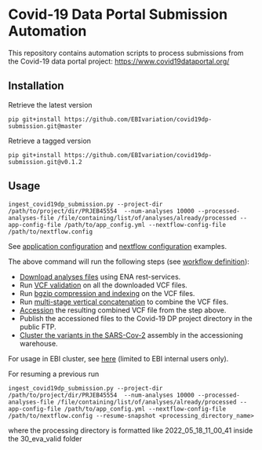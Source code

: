 # Covid-19 Data Portal Submission Automation

This repository contains automation scripts to process submissions from the Covid-19 data portal project: https://www.covid19dataportal.org/

## Installation

Retrieve the latest version
```
pip git+install https://github.com/EBIvariation/covid19dp-submission.git@master
```

Retrieve a tagged version
```
pip git+install https://github.com/EBIvariation/covid19dp-submission.git@v0.1.2
```

## Usage

``` 
ingest_covid19dp_submission.py --project-dir /path/to/project/dir/PRJEB45554  --num-analyses 10000 --processed-analyses-file /file/containing/list/of/analyses/already/processed --app-config-file /path/to/app_config.yml --nextflow-config-file /path/to/nextflow.config
```

See [application configuration](covid19dp_submission/etc/example_app_config.yml) and [nextflow configuration](covid19dp_submission/etc/example_nextflow.config) examples. 

The above command will run the following steps (see [workflow definition](covid19dp_submission/nextflow/submission_workflow.nf)):

* [Download analyses files](covid19dp_submission/download_analyses.py) using ENA rest-services.
* Run [VCF validation](covid19dp_submission/steps/run_vcf_validator.py) on all the downloaded VCF files.
* Run [bgzip compression and indexing](covid19dp_submission/steps/bgzip_and_index_vcf.py) on the VCF files. 
* Run [multi-stage vertical concatenation](covid19dp_submission/steps/vcf_vertical_concat/run_vcf_vertical_concat_pipeline.py) to combine the VCF files.
* [Accession](covid19dp_submission/steps/accession_vcf.py) the resulting combined VCF file from the step above.
* Publish the accessioned files to the Covid-19 DP project directory in the public FTP.
* [Cluster the variants in the SARS-Cov-2](covid19dp_submission/steps/cluster_assembly.py) assembly in the accessioning warehouse.

For usage in EBI cluster, see [here](https://www.ebi.ac.uk/panda/jira/browse/EVA-2495?focusedCommentId=366472&page=com.atlassian.jira.plugin.system.issuetabpanels:comment-tabpanel#comment-366472) (limited to EBI internal users only).


For resuming a previous run

```
ingest_covid19dp_submission.py --project-dir /path/to/project/dir/PRJEB45554  --num-analyses 10000 --processed-analyses-file /file/containing/list/of/analyses/already/processed --app-config-file /path/to/app_config.yml --nextflow-config-file /path/to/nextflow.config --resume-snapshot <processing_directory_name>
```

where the processing directory is formatted like 2022_05_18_11_00_41 inside the 30_eva_valid folder